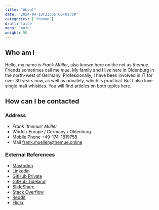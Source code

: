 ```yaml
---
title: "About"
date: "2024-04-10T21:05:00+01:00"
categories: ['themue']
draft: false
menu: "main"
weight: 50
---
```


## Who am I

Hello, my name is *Frank Müller*, also known here on the net as *themue*. Friends
sometimes call me *mue*. My family and I live here in Oldenburg in the north-west
of Germany. Professionally, I have been involved in IT for over 30 years now,
as well as privately, which is practical. But I also love single malt whiskies. 
You will find articles on both topics here.

## How can I be contacted

### Address

- *Frank 'themue' Müller*
- World / Europe / Germany / Oldenburg
- Mobile Phone +49-174-1819758
- Mail [frank.mueller@themue.online](mailto:frank.mueller@themue.online)

### External References

- [Mastodon](https://mastodon.social/@themue)
- [Linkedin](https://www.linkedin.com/in/themue/)
- [GitHub Private](https://github.com/themue)
- [GitHub Tideland](https://github.com/tideland)
- [SlideShare](https://www.slideshare.net/themue)
- [Stack Overflow](https://stackoverflow.com/users/25814/themue)
- [Reddit](https://www.reddit.com/user/themue)
- [Flickr](https://www.flickr.com/photos/themue/)